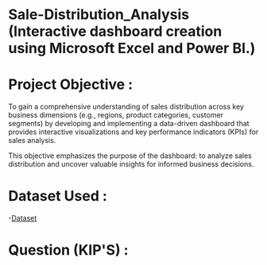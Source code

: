 # Sale-Distribution_Analysis  (Interactive dashboard creation using Microsoft Excel and Power BI.)

# Project Objective :

To gain a comprehensive understanding of sales distribution across key business dimensions (e.g., regions, product categories, customer segments) by developing and implementing a data-driven dashboard that provides interactive visualizations and key performance indicators (KPIs) for sales analysis.

This objective emphasizes the purpose of the dashboard: to analyze sales distribution and uncover valuable insights for informed business decisions.

# Dataset Used :

-<a href="https://leanexcelsolutions.com/sales-distribution-dashboard-in-excel-and-power-bi/#google_vignette">Dataset<a/>

# Question (KIP'S) :

